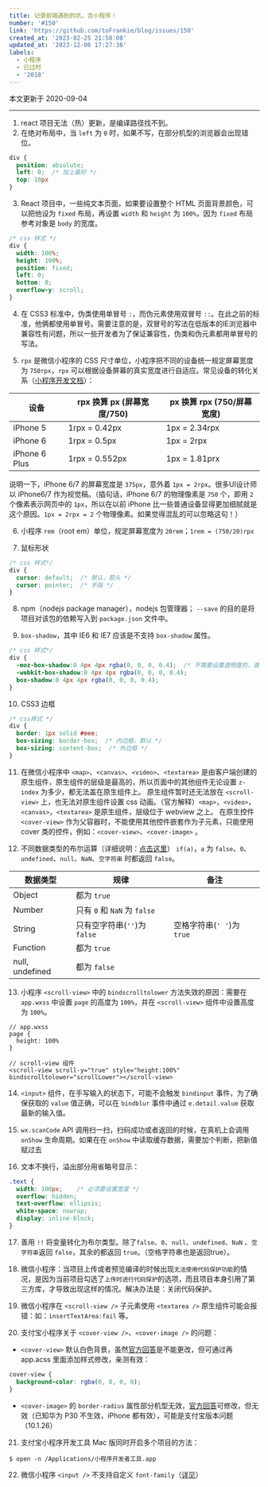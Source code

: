 ```yaml
---
title: 记录前端遇到的坑，含小程序！
number: '#150'
link: 'https://github.com/toFrankie/blog/issues/150'
created_at: '2023-02-25 21:58:08'
updated_at: '2023-12-06 17:27:36'
labels:
  - 小程序
  - 已过时
  - '2018'
---
```

本文更新于 2020-09-04
<hr/>

1. react 项目无法（热）更新，是编译路径找不到。
2. 在绝对布局中，当 `left` 为 `0` 时，如果不写，在部分机型的浏览器会出现错位。
```css
div {
  position: absolute;
  left: 0;  /* 加上最好 */
  top: 10px
}
```
3. React 项目中，一些纯文本页面，如果要设置整个 HTML 页面背景颜色，可以把他设为 `fixed` 布局，再设置 `width` 和 `height` 为 `100%`，因为 `fixed` 布局参考对象是 `body` 的宽度。
```css
/* css 样式 */
div {
  width: 100%;
  height: 100%;
  position: fixed;
  left: 0;
  bottom: 0;
  overflow-y: scroll;
}
```
4. 在 CSS3 标准中，伪类使用单冒号 `:`，而伪元素使用双冒号 `::`。在此之前的标准，他俩都使用单冒号。需要注意的是，双冒号的写法在低版本的IE浏览器中兼容性有问题，所以一些开发者为了保证兼容性，伪类和伪元素都用单冒号的写法。

5. `rpx` 是微信小程序的 CSS 尺寸单位，小程序把不同的设备统一规定屏幕宽度为 `750rpx`，`rpx` 可以根据设备屏幕的真实宽度进行自适应。常见设备的转化关系（[小程序开发文档](https://developers.weixin.qq.com/miniprogram/dev/framework/view/wxss.html?t=1476197492063)）：

| 设备 | rpx 换算 px (屏幕宽度/750) | px 换算 rpx (750/屏幕宽度) |
| --- | --- | --- |
| iPhone 5 | 1rpx = 0.42px | 1px = 2.34rpx |
| iPhone 6 | 1rpx = 0.5px | 1px = 2rpx |
| iPhone 6 Plus | 1rpx = 0.552px | 1px = 1.81prx |

说明一下，iPhone 6/7 的屏幕宽度是 `375px`，意外着 `1px = 2rpx`。很多UI设计师以 iPhone6/7 作为视觉稿。（插句话，iPhone 6/7 的物理像素是 `750` 个，即用 `2` 个像素表示网页中的 `1px`，所以在以前 iPhone 比一些普通设备显得更加细腻就是这个原因。`1px = 2rpx = 2` 个物理像素。如果觉得混乱的可以忽略这句！）

6. 小程序 `rem`（root em）单位，规定屏幕宽度为 `20rem`；`1rem = (750/20)rpx`

7. 鼠标形状
```css
/* css 样式*/
div {
  cursor: default;  /* 默认，箭头 */
  cursor: pointer;  /* 手指 */
}
```
8. npm（nodejs package manager），nodejs 包管理器； `--save` 的目的是将项目对该包的依赖写入到 `package.json` 文件中。

9. `box-shadow`，其中 IE6 和 IE7 应该是不支持 `box-shadow` 属性。
```css
/* css 样式*/
div {
  -moz-box-shadow:0 4px 4px rgba(0, 0, 0, 0.4);  /* 不需要设置透明度的，直接使用颜色值 */
  -webkit-box-shadow:0 4px 4px rgba(0, 0, 0, 0.4); 
  box-shadow:0 4px 4px rgba(0, 0, 0, 0.4); 
}
```

10. CSS3 边框

```css
/* css样式 */
div {
  border: 1px solid #eee;
  box-sizing: border-box;  /* 内边框，默认 */
  box-sizing: content-box;  /* 外边框 */
}
```
11. 在微信小程序中 `<map>`、`<canvas>`、`<video>`、`<textarea>` 是由客户端创建的原生组件，原生组件的层级是最高的，所以页面中的其他组件无论设置 `z-index` 为多少，都无法盖在原生组件上。 原生组件暂时还无法放在 `<scroll-view>` 上，也无法对原生组件设置 css 动画。（官方解释）`<map>`，`<video>`，`<canvas>`，`<textarea>` 是原生组件，层级位于 webview 之上。
在原生控件 `<cover-view>` 作为父容器时，不能使用其他控件嵌套作为子元素，只能使用 cover 类的控件，例如：`<cover-view>`、`<cover-image>` 。

12. 不同数据类型的布尔运算（详细说明：[点击这里](https://blog.csdn.net/mrhaoxiaojun/article/details/50946366)）
`if(a)`，`a` 为 `false`、`0`、`undefined`、`null`、`NaN`、`空字符串` 时都返回 `false`。

| 数据类型 | 规律 | 备注 |
| --- | --- | --- |
| Object | 都为 `true` |  |
| Number | 只有 `0` 和 `NaN` 为 `false` |  |
| String | 只有空字符串(`''`)为 `false` | 空格字符串(`' '`)为 `true` |
| Function | 都为 `true` |  |
| null, undefined | 都为 `false` |  |

13. 小程序 `<scroll-view>` 中的 `bindscrolltolower` 方法失效的原因：需要在 `app.wxss` 中设置 `page` 的高度为 `100%`，并在 `<scroll-view>` 组件中设置高度为 `100%`。

```
// app.wxss
page {
  height: 100%
}

// scroll-view 组件
<scroll-view scroll-y="true" style="height:100%" bindscrolltolower="scrollLower"></scroll-view>
```

14. `<input>` 组件，在手写输入的状态下，可能不会触发 `bindinput` 事件，为了确保获取的 `value` 值正确，可以在 `bindblur` 事件中通过 `e.detail.value` 获取最新的输入值。

15. `wx.scanCode` API 调用扫一扫，扫码成功或者返回的时候，在真机上会调用 `onShow` 生命周期。如果在在 `onShow` 中读取缓存数据，需要加个判断，把新值赋过去

16. 文本不换行，溢出部分用省略号显示：

```css
.text {
  width: 100px;    /* 必须要设置宽度 */
  overflow: hidden;
  text-overflow: ellipsis;
  white-space: nowrap;
  display: inline-block;
}
```

17. 善用 `!!` 将变量转化为布尔类型。除了`false`、`0`、`null`、`undefined`、`NaN` 、`空字符串`返回 `false`，其余的都返回 `true`。（空格字符串也是返回true）。

18. 微信小程序：当项目上传或者预览编译的时候出现`无法使用代码保护功能`的情况，是因为当前项目勾选了`上传时进行代码保护`的选项，而且项目本身引用了第三方库，才导致出现这样的情况。解决办法是：关闭代码保护。

19. 微信小程序在 `<scroll-view />` 子元素使用 `<textarea />` 原生组件可能会报错：如：`insertTextArea:fail` 等。

20. 支付宝小程序关于 `<cover-view />`、`<cover-image />` 的问题：
 * `<cover-view>` 默认白色背景，虽然[官方回答](https://opensupport.alipay.com/support/knowledge/46919/201602487825)是不能更改，但可通过再 app.acss 里面添加样式修改，亲测有效：
 
```css
cover-view {
  background-color: rgba(0, 0, 0, 0);
}
```
* `<cover-image>` 的 `border-radius` 属性部分机型无效，[官方回答](https://opensupport.alipay.com/support/knowledge/46919/201602487826)可修改，但无效（已知华为 P30 不生效，iPhone 都有效），可能是支付宝版本问题（10.1.26）

21. 支付宝小程序开发工具 Mac 版同时开启多个项目的方法：

```
$ open -n /Applications/小程序开发者工具.app
```

22. 微信小程序 `<input />` 不支持自定义 `font-family`（[详见](https://developers.weixin.qq.com/miniprogram/dev/component/input.html#Bug-Tip)）
